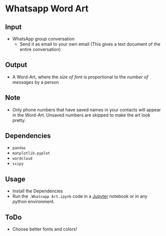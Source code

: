 # Whatsapp Word Art

## Input
- WhatsApp group conversation
  - Send it as email to your own email (This gives a text document of the entire conversation)

## Output
- A Word-Art, where the _size of font_ is proportional to the _number of messages_ by a person

## Note
- Only phone numbers that have saved names in your contacts will appear in the Word-Art. Unsaved numbers are skipped to make the art look pretty.

## Dependencies
- `pandas`
- `matplotlib.pyplot`
- `wordcloud`
- `scipy`

## Usage
- Install the Dependencies
- Run the `.Whatsapp Art.ipynb` code in a [Jupyter](jupyter.org) notebook or in any python environment.

## ToDo
- Choose better fonts and colors!
